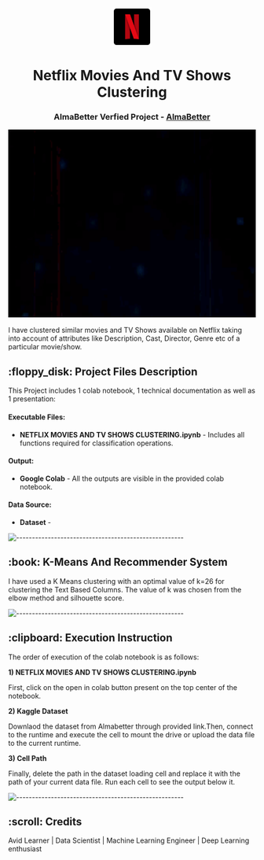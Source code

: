 <p align="center"> 
  <img src="Images/netflix-logo-png-2574.png" alt="netflix-logo-png-2574.png" width="80px" height="80px">
</p>
<h1 align="center"> Netflix Movies And TV Shows Clustering </h1>
<h3 align="center"> AlmaBetter Verfied Project - <a href="https://www.almabetter.com/"> AlmaBetter </a> </h5>

<p align="center"> 
<img src="gif/netflix-netflix-logo.gif" alt="Animated gif" height="382px">
</p>

<p>I have clustered similar movies and TV Shows available on Netflix taking into account of attributes like Description, Cast, Director, Genre etc of a particular movie/show.</p>

<h2> :floppy_disk: Project Files Description</h2>

<p>This Project includes 1 colab notebook, 1 technical documentation as well as 1 presentation:</p>
<h4>Executable Files:</h4>
<ul>
  <li><b>NETFLIX MOVIES AND TV SHOWS CLUSTERING.ipynb</b> - Includes all functions required for classification operations.</li>
</ul>

<h4>Output:</h4>
<ul>
  <li><b>Google Colab</b> - All the outputs are visible in the provided colab notebook.
</ul>

<h4>Data Source:</h4>
<ul>
  <li><b>Dataset</b> - 
</ul>

![-----------------------------------------------------](https://raw.githubusercontent.com/andreasbm/readme/master/assets/lines/rainbow.png)

<h2> :book: K-Means And Recommender System</h2>

<p>I have used a K Means clustering with an optimal value of k=26 for clustering the Text Based Columns. The value of k was chosen from the elbow method and silhouette score. 


![-----------------------------------------------------](https://raw.githubusercontent.com/andreasbm/readme/master/assets/lines/rainbow.png)

<h2> :clipboard: Execution Instruction</h2>
<p>The order of execution of the colab notebook is as follows:</p>
<p><b>1) NETFLIX MOVIES AND TV SHOWS CLUSTERING.ipynb</b></p>
<p>First, click on the open in colab button present on the top center of the notebook.</p>
<p><b>2) Kaggle Dataset</b></p>
<p>Downlaod the dataset from Almabetter through provided link.Then, connect to the runtime and execute the cell to mount the drive or upload the data file to the current runtime.</p>
<p><b>3) Cell Path</b></p>
<p>Finally, delete the path in the dataset loading cell and replace it with the path of your current data file. Run each cell to see the output below it.</p>

![-----------------------------------------------------](https://raw.githubusercontent.com/andreasbm/readme/master/assets/lines/rainbow.png)

<!-- CREDITS -->
<h2 id="credits"> :scroll: Credits</h2>
Avid Learner | Data Scientist | Machine Learning Engineer | Deep Learning enthusiast

